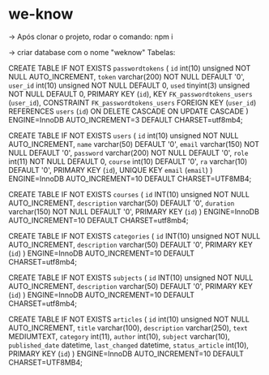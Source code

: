 # we-know

-> Após clonar o projeto, rodar o comando:
npm i 

-> criar database com o nome "weknow"
Tabelas:

CREATE TABLE IF NOT EXISTS `passwordtokens` (
  `id` int(10) unsigned NOT NULL AUTO_INCREMENT,
  `token` varchar(200) NOT NULL DEFAULT '0',
  `user_id` int(10) unsigned NOT NULL DEFAULT 0,
  `used` tinyint(3) unsigned NOT NULL DEFAULT 0,
  PRIMARY KEY (`id`),
  KEY `FK_passwordtokens_users` (`user_id`),
  CONSTRAINT `FK_passwordtokens_users` FOREIGN KEY (`user_id`) REFERENCES `users` (`id`) ON DELETE CASCADE ON UPDATE CASCADE
) ENGINE=InnoDB AUTO_INCREMENT=3 DEFAULT CHARSET=utf8mb4;

CREATE TABLE IF NOT EXISTS `users` (
  `id` int(10) unsigned NOT NULL AUTO_INCREMENT,
  `name` varchar(50) DEFAULT '0',
  `email` varchar(150) NOT NULL DEFAULT '0',
  `password` varchar(200) NOT NULL DEFAULT '0',
  `role` int(11) NOT NULL DEFAULT 0,
  `course` int(10) DEFAULT '0',
  `ra` varchar(10) DEFAULT '0',
  PRIMARY KEY (`id`),
  UNIQUE KEY `email` (`email`)
) ENGINE=InnoDB AUTO_INCREMENT=10 DEFAULT CHARSET=UTF8MB4;

CREATE TABLE IF NOT EXISTS `courses` (
  `id` INT(10) unsigned NOT NULL AUTO_INCREMENT,
  `description` varchar(50) DEFAULT '0',
  `duration` varchar(150) NOT NULL DEFAULT '0', 
  PRIMARY KEY (`id`)
) ENGINE=InnoDB AUTO_INCREMENT=10 DEFAULT CHARSET=utf8mb4;


CREATE TABLE IF NOT EXISTS `categories` (
  `id` INT(10) unsigned NOT NULL AUTO_INCREMENT,
  `description` varchar(50) DEFAULT '0',
  PRIMARY KEY (`id`)
) ENGINE=InnoDB AUTO_INCREMENT=10 DEFAULT CHARSET=utf8mb4;


CREATE TABLE IF NOT EXISTS `subjects` (
  `id` INT(10) unsigned NOT NULL AUTO_INCREMENT,
  `description` varchar(50) DEFAULT '0',
  PRIMARY KEY (`id`)
) ENGINE=InnoDB AUTO_INCREMENT=10 DEFAULT CHARSET=utf8mb4;

CREATE TABLE IF NOT EXISTS `articles` (
  `id` int(10) unsigned NOT NULL AUTO_INCREMENT,
  `title` varchar(100),
  `description` varchar(250),
  `text` MEDIUMTEXT,
  `category` int(11),
  `author` int(10),
  `subject` varchar(10),
  `published_date` datetime,
  `last_changed` datetime,
  `status_article` int(10),
  PRIMARY KEY (`id`)
) ENGINE=InnoDB AUTO_INCREMENT=10 DEFAULT CHARSET=UTF8MB4;
